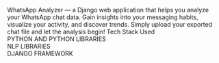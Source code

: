 WhatsApp Analyzer — a Django web application that helps you analyze your WhatsApp chat data. Gain insights into your messaging habits, visualize your activity, and discover trends. Simply upload your exported chat file and let the analysis begin!
Tech Stack Used 
<br>
PYTHON AND PYTHON LIBRARIES
<br>
NLP LIBRARIES
<br>
DJANGO FRAMEWORK
